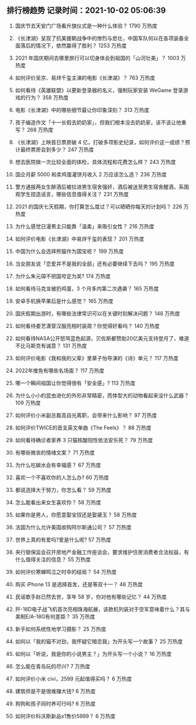 
## 排行榜趋势 记录时间：2021-10-02 05:06:39
  
  1. 国庆节去天安门广场看升旗仪式是一种什么体验？ 1790 万热度
    
  2. 《长津湖》呈现了抗美援朝战争中的惨烈与悲壮，中国军队何以在各项装备全面落后的情况下，依然赢得了胜利？ 1253 万热度
    
  3. 2021 年国庆期间去哪里旅行可以切身体会到祖国的「山河壮美」？ 1003 万热度
    
  4. 如何评价吴京、易烊千玺主演的电影《长津湖》？ 763 万热度
    
  5. 如何看待《英雄联盟》以更新登录器的名义，强制玩家安装 WeGame 登录游戏的行为？ 358 万热度
    
  6. 电影《长津湖》中的哪些细节最让你印象深刻？ 313 万热度
    
  7. 孩子编造作文「十一长假去奶奶家」，但我们根本没去奶奶家，该不该让他重写？ 268 万热度
    
  8. 《长津湖》上映首日票房破 4 亿，打破多项影史纪录，如何评价这一成绩？预计最终票房会到多少？ 247 万热度
    
  9. 想去医院做一次比较全面的体检，具体流程和花费怎么样？ 243 万热度
    
  10. 国企月薪  5000 和卖鸡蛋灌饼月收入 2 万应该怎么选？ 236 万热度
    
  11. 警方通报两女生醉酒后被拉进男生宿舍强奸，酒后被送至男生宿舍醒酒，系围观学生捏造谣言，哪些信息值得关注？ 231 万热度
    
  12. 2021 的国庆七天假期，你打算怎么度过？可以晒晒你每天的计划吗？ 226 万热度
    
  13. 为什么感觉日漫男主只能靠「温柔」来吸引女性？ 216 万热度
    
  14. 如何评价电影《长津湖》中易烊千玺的表现？ 201 万热度
    
  15. 中国为什么会选择熊猫作为国宝呢？ 199 万热度
    
  16. 当女朋友说「恋爱并不是我的全部」还有必要继续下去吗？ 195 万热度
    
  17. 为什么朱元璋不把国号定为吴? 174 万热度
    
  18. 如何看待马克龙被扔鸡蛋，3 个月多内第二次遇袭？ 165 万热度
    
  19. 安卓手机换苹果后是什么感觉？ 165 万热度
    
  20. 国庆假期出游时，有哪些法律常识可以在关键时刻解决问题？ 148 万热度
    
  21. 如何看待娄艺潇穿汉服亮相时装周？你觉得好看吗？ 140 万热度
    
  22. 如何看待NASA公开怒骂蓝色起源，贝佐斯都赞助20亿美元支持登月了，难道不比马斯克有诚意？ 131 万热度
    
  23. 如何评价电影《我和我的父辈》里章子怡导演的《诗》单元？ 117 万热度
    
  24. 2022年推免有哪些名场面？ 117 万热度
    
  25. 哪一个瞬间祖国让你觉得很有「安全感」? 113 万热度
    
  26. 为什么小小的昆虫进化的外形非常精密，而体型大的动物看起来没什么武器？ 109 万热度
    
  27. 如何评价小米副总裁高自光离职，会带来什么影响？ 97 万热度
    
  28. 如何评价TWICE的首支英文单曲《The Feels》？ 88 万热度
    
  29. 如何看待确诊者家养 3 只猫核酸阳性依法安乐死？ 79 万热度
    
  30. 有哪些微丧的情绪文案？ 71 万热度
    
  31. 为什么吃碳水会有幸福感？ 67 万热度
    
  32. 喜欢一个不喜欢你的人怎么办? 60 万热度
    
  33. 都说选择大于努力，你怎么看？ 59 万热度
    
  34. 怎么能看出来女生喜欢你？ 58 万热度
    
  35. 如果你是男人，你愿意娶宝钗还是娶黛玉？ 58 万热度
    
  36. 法国为什么允许美国收购阿尔斯通公司？ 57 万热度
    
  37. 世界上真的有爱吗?爱是什么呢? 57 万热度
    
  38. 央行银保监会召开房地产金融工作座谈会，要求维护住房消费者合法权益，有什么值得关注的信息？ 55 万热度
    
  39. 如何评价寒蝉鸣泣之时卒的结局？ 54 万热度
    
  40. 购买 iPhone 13 是选择首发，还是等双十一？ 48 万热度
    
  41. 民谣歌手赵已然去世，享年 58 岁，你对他有哪些记忆？ 44 万热度
    
  42. 歼-16D电子战飞机首次亮相珠海航展，该款机列装对于空军意味着什么？其与美制E/A-18G有何差距？ 35 万热度
    
  43. 新手如何系统性地学习摄影？ 25 万热度
    
  44. 如何以「我的猫不对劲，我怀疑它暗恋我」为开头写一个故事？ 25 万热度
    
  45. 如何以「听说，我是你的小说男主？」为开头写一个小说？ 16 万热度
    
  46. 怎么能在青岛玩的尽兴? 7 万热度
    
  47. 如何评价小米 civi，2599 元起值得买吗？ 6 万热度
    
  48. 建筑师是不是很难赚大钱? 6 万热度
    
  49. 狗狗和孩子同时养可行吗? 6 万热度
    
  50. 如何评价科沃斯新品x1售价5999？ 6 万热度
    